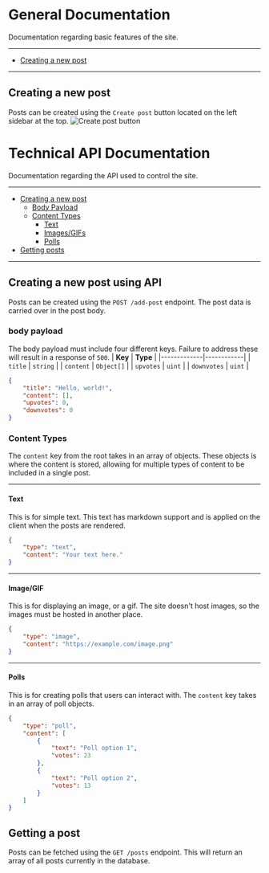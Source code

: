 # General Documentation
Documentation regarding basic features of the site.

---
- [Creating a new post](#creating-a-new-post)
---

## Creating a new post
Posts can be created using the `Create post` button located on the left sidebar at the top.
![Create post button](https://i.imgur.com/kQvlaSB.png)


# Technical API Documentation
Documentation regarding the API used to control the site.

---
- [Creating a new post](#creating-a-new-post-using-api)
	- [Body Payload](#body-payload)
	- [Content Types](#content-types)
		- [Text](#text)
		- [Images/GIFs](#imagegif)
		- [Polls](#polls)
- [Getting posts](#getting-a-post)
---

## Creating a new post using API
Posts can be created using the `POST /add-post` endpoint. The post data is carried over in the post body.

### body payload
The body payload must include four different keys. Failure to address these will result in a response of `500`.
| **Key**     | **Type**   |
|-------------|------------|
| `title`     | `string`   |
| `content`   | `Object[]` |
| `upvotes`   | `uint`     |
| `downvotes` | `uint`     |
```json
{
	"title": "Hello, world!",
	"content": [],
	"upvotes": 0,
	"downvotes": 0
}
```

### Content Types
The `content` key from the root takes in an array of objects. These objects is where the content is stored, allowing for multiple types of content to be included in a single post.

---
#### Text
This is for simple text. This text has markdown support and is applied on the client when the posts are rendered.
```json
{
	"type": "text",
	"content": "Your text here."
}
```

---
#### Image/GIF
This is for displaying an image, or a gif. The site doesn't host images, so the images must be hosted in another place.
```json
{
	"type": "image",
	"content": "https://example.com/image.png"
}
```

---
#### Polls
This is for creating polls that users can interact with. The `content` key takes in an array of poll objects.
```json
{
	"type": "poll",
	"content": [
		{
			"text": "Poll option 1",
			"votes": 23
		},
		{
			"text": "Poll option 2",
			"votes": 13
		}
	]
}
```

## Getting a post
Posts can be fetched using the `GET /posts` endpoint. This will return an array of all posts currently in the database.